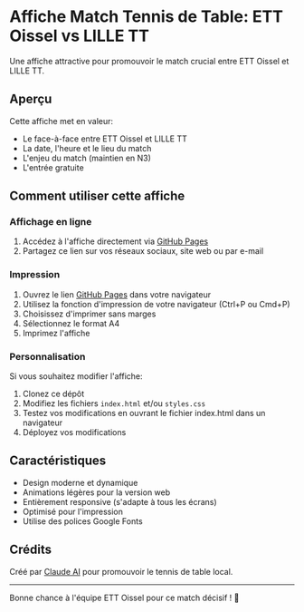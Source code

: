 # Affiche Match Tennis de Table: ETT Oissel vs LILLE TT

Une affiche attractive pour promouvoir le match crucial entre ETT Oissel et LILLE TT.

## Aperçu

Cette affiche met en valeur:
- Le face-à-face entre ETT Oissel et LILLE TT
- La date, l'heure et le lieu du match
- L'enjeu du match (maintien en N3)
- L'entrée gratuite

## Comment utiliser cette affiche

### Affichage en ligne

1. Accédez à l'affiche directement via [GitHub Pages](https://maxtouf.github.io/ett-oissel-vs-lille-tt-poster/)
2. Partagez ce lien sur vos réseaux sociaux, site web ou par e-mail

### Impression

1. Ouvrez le lien [GitHub Pages](https://maxtouf.github.io/ett-oissel-vs-lille-tt-poster/) dans votre navigateur
2. Utilisez la fonction d'impression de votre navigateur (Ctrl+P ou Cmd+P)
3. Choisissez d'imprimer sans marges
4. Sélectionnez le format A4
5. Imprimez l'affiche

### Personnalisation

Si vous souhaitez modifier l'affiche:

1. Clonez ce dépôt
2. Modifiez les fichiers `index.html` et/ou `styles.css`
3. Testez vos modifications en ouvrant le fichier index.html dans un navigateur
4. Déployez vos modifications

## Caractéristiques

- Design moderne et dynamique
- Animations légères pour la version web
- Entièrement responsive (s'adapte à tous les écrans)
- Optimisé pour l'impression
- Utilise des polices Google Fonts

## Crédits

Créé par [Claude AI](https://claude.ai) pour promouvoir le tennis de table local.

---

Bonne chance à l'équipe ETT Oissel pour ce match décisif ! 🏓